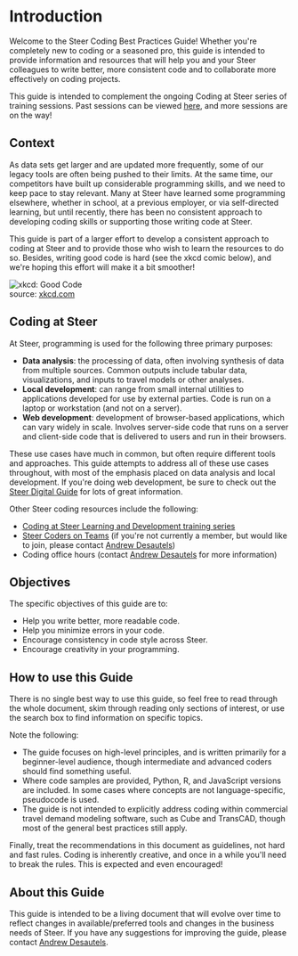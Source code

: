 # Introduction

Welcome to the Steer Coding Best Practices Guide! Whether you're completely new
to coding or a seasoned pro, this guide is intended to provide information and
resources that will help you and your Steer colleagues to write better, more
consistent code and to collaborate more effectively on coding projects.

This guide is intended to complement the ongoing Coding at Steer series of
training sessions. Past sessions can be viewed
[here](https://steer.learnupon.com/catalog/courses/3257694), and more sessions
are on the way!

## Context

As data sets get larger and are updated more frequently, some of our legacy
tools are often being pushed to their limits. At the same time, our competitors
have built up considerable programming skills, and we need to keep pace to stay
relevant. Many at Steer have learned some programming elsewhere, whether in
school, at a previous employer, or via self-directed learning, but until
recently, there has been no consistent approach to developing coding skills or
supporting those writing code at Steer.

This guide is part of a larger effort to develop a consistent approach to coding
at Steer and to provide those who wish to learn the resources to do so. Besides,
writing good code is hard (see the xkcd comic below), and we're hoping this
effort will make it a bit smoother!

![xkcd: Good Code](https://imgs.xkcd.com/comics/good_code.png)  
source: [xkcd.com](https://xkcd.com/844)

## Coding at Steer

At Steer, programming is used for the following three primary purposes:

- **Data analysis**: the processing of data, often involving synthesis of data
  from multiple sources. Common outputs include tabular data, visualizations,
  and inputs to travel models or other analyses.
- **Local development**: can range from small internal utilities to applications
  developed for use by external parties. Code is run on a laptop or workstation
  (and not on a server).
- **Web development**: development of browser-based applications, which can vary
  widely in scale. Involves server-side code that runs on a server and
  client-side code that is delivered to users and run in their browsers.

These use cases have much in common, but often require different tools and
approaches. This guide attempts to address all of these use cases throughout,
with most of the emphasis placed on data analysis and local development. If
you're doing web development, be sure to check out the
[Steer Digital Guide](https://guide.steer-digital.com) for lots of great
information.

Other Steer coding resources include the following:

- [Coding at Steer Learning and Development training series](https://steer.learnupon.com/catalog/courses/3257694)
- [Steer Coders on Teams](https://teams.microsoft.com/l/team/19:3590ab8701d343d59f8e6d563ffa4314@thread.tacv2/conversations?groupId=e20e9c13-bb7c-4b5d-b55d-98a59893147c&tenantId=c1eae432-c4d1-41b4-998c-de12d49f7913)
  (if you're not currently a member, but would like to join, please contact
  [Andrew Desautels](mailto:andrew.desautels@steergroup.com))
- Coding office hours (contact
  [Andrew Desautels](mailto:andrew.desautels@steergroup.com) for more information)

## Objectives

The specific objectives of this guide are to:

- Help you write better, more readable code.
- Help you minimize errors in your code.
- Encourage consistency in code style across Steer.
- Encourage creativity in your programming.

## How to use this Guide

There is no single best way to use this guide, so feel free to read through the
whole document, skim through reading only sections of interest, or use the
search box to find information on specific topics.

Note the following:

- The guide focuses on high-level principles, and is written primarily for a
  beginner-level audience, though intermediate and advanced coders should find
  something useful.
- Where code samples are provided, Python, R, and JavaScript versions are
  included. In some cases where concepts are not language-specific, pseudocode
  is used.
- The guide is not intended to explicitly address coding within commercial
  travel demand modeling software, such as Cube and TransCAD, though most of the
  general best practices still apply.

Finally, treat the recommendations in this document as guidelines, not hard and
fast rules. Coding is inherently creative, and once in a while you'll need to
break the rules. This is expected and even encouraged!

## About this Guide

This guide is intended to be a living document that will evolve over time to
reflect changes in available/preferred tools and changes in the business needs
of Steer. If you have any suggestions for improving the guide, please contact
[Andrew Desautels](mailto:andrew.desautels@steergroup.com).
